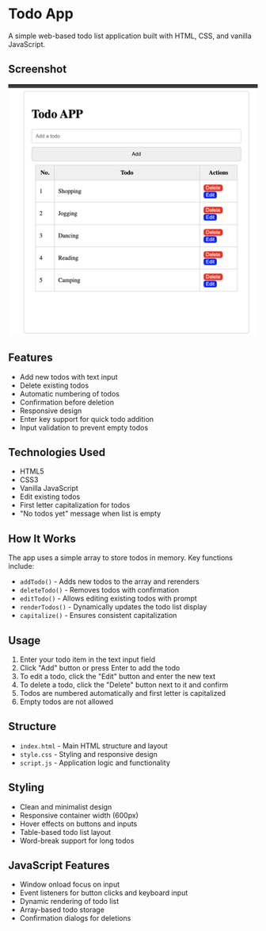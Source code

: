 # Todo App

A simple web-based todo list application built with HTML, CSS, and vanilla JavaScript.
## Screenshot

![Todo App Screenshot](./screenshot.png)

## Features

- Add new todos with text input
- Delete existing todos
- Automatic numbering of todos
- Confirmation before deletion
- Responsive design
- Enter key support for quick todo addition
- Input validation to prevent empty todos

## Technologies Used

- HTML5
- CSS3
- Vanilla JavaScript
- Edit existing todos
- First letter capitalization for todos
- "No todos yet" message when list is empty

## How It Works

The app uses a simple array to store todos in memory. Key functions include:

- `addTodo()` - Adds new todos to the array and rerenders
- `deleteTodo()` - Removes todos with confirmation
- `editTodo()` - Allows editing existing todos with prompt
- `renderTodos()` - Dynamically updates the todo list display
- `capitalize()` - Ensures consistent capitalization

## Usage

1. Enter your todo item in the text input field
2. Click "Add" button or press Enter to add the todo
3. To edit a todo, click the "Edit" button and enter the new text
4. To delete a todo, click the "Delete" button next to it and confirm
5. Todos are numbered automatically and first letter is capitalized
6. Empty todos are not allowed

## Structure

- `index.html` - Main HTML structure and layout
- `style.css` - Styling and responsive design
- `script.js` - Application logic and functionality

## Styling

- Clean and minimalist design
- Responsive container width (600px)
- Hover effects on buttons and inputs
- Table-based todo list layout
- Word-break support for long todos

## JavaScript Features

- Window onload focus on input
- Event listeners for button clicks and keyboard input
- Dynamic rendering of todo list
- Array-based todo storage
- Confirmation dialogs for deletions
